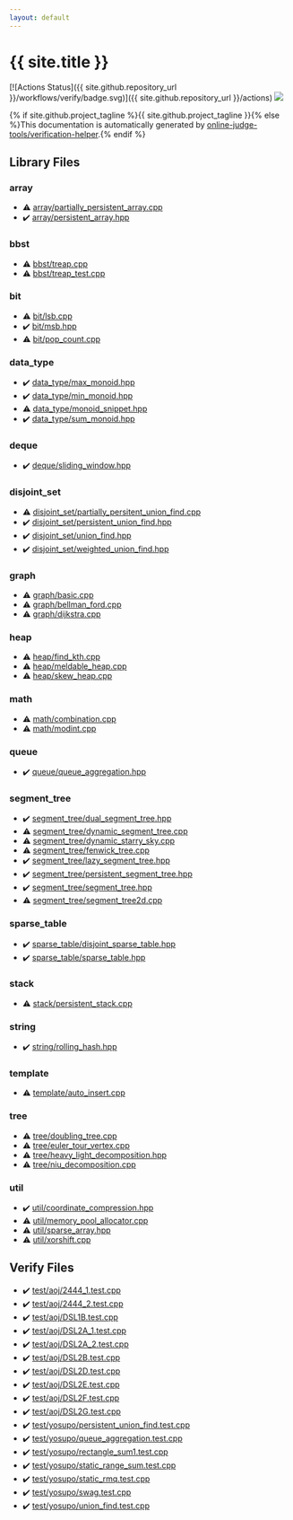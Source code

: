 ```yaml
---
layout: default
---
```


<!-- mathjax config similar to math.stackexchange -->
<script type="text/javascript" async
  src="https://cdnjs.cloudflare.com/ajax/libs/mathjax/2.7.5/MathJax.js?config=TeX-MML-AM_CHTML">
</script>
<script type="text/x-mathjax-config">
  MathJax.Hub.Config({
    TeX: { equationNumbers: { autoNumber: "AMS" }},
    tex2jax: {
      inlineMath: [ ['$','$'] ],
      processEscapes: true
    },
    "HTML-CSS": { matchFontHeight: false },
    displayAlign: "left",
    displayIndent: "2em"
  });
</script>

<script type="text/javascript" src="https://cdnjs.cloudflare.com/ajax/libs/jquery/3.4.1/jquery.min.js"></script>
<script src="https://cdn.jsdelivr.net/npm/jquery-balloon-js@1.1.2/jquery.balloon.min.js" integrity="sha256-ZEYs9VrgAeNuPvs15E39OsyOJaIkXEEt10fzxJ20+2I=" crossorigin="anonymous"></script>
<script type="text/javascript" src="assets/js/copy-button.js"></script>
<link rel="stylesheet" href="assets/css/copy-button.css" />


# {{ site.title }}

[![Actions Status]({{ site.github.repository_url }}/workflows/verify/badge.svg)]({{ site.github.repository_url }}/actions)
<a href="{{ site.github.repository_url }}"><img src="https://img.shields.io/github/last-commit/{{ site.github.owner_name }}/{{ site.github.repository_name }}" /></a>

{% if site.github.project_tagline %}{{ site.github.project_tagline }}{% else %}This documentation is automatically generated by <a href="https://github.com/online-judge-tools/verification-helper">online-judge-tools/verification-helper</a>.{% endif %}

## Library Files

<div id="f1f713c9e000f5d3f280adbd124df4f5"></div>

### array

* :warning: <a href="library/array/partially_persistent_array.cpp.html">array/partially_persistent_array.cpp</a>
* :heavy_check_mark: <a href="library/array/persistent_array.hpp.html">array/persistent_array.hpp</a>


<div id="d342894e126a2cdd0812cd3a6c903bbd"></div>

### bbst

* :warning: <a href="library/bbst/treap.cpp.html">bbst/treap.cpp</a>
* :warning: <a href="library/bbst/treap_test.cpp.html">bbst/treap_test.cpp</a>


<div id="f67169dfbf72c4ca285e9ee12e3e9ac5"></div>

### bit

* :warning: <a href="library/bit/lsb.cpp.html">bit/lsb.cpp</a>
* :heavy_check_mark: <a href="library/bit/msb.hpp.html">bit/msb.hpp</a>
* :warning: <a href="library/bit/pop_count.cpp.html">bit/pop_count.cpp</a>


<div id="17f71d965fe9589ddbd11caf7182243e"></div>

### data_type

* :heavy_check_mark: <a href="library/data_type/max_monoid.hpp.html">data_type/max_monoid.hpp</a>
* :heavy_check_mark: <a href="library/data_type/min_monoid.hpp.html">data_type/min_monoid.hpp</a>
* :warning: <a href="library/data_type/monoid_snippet.hpp.html">data_type/monoid_snippet.hpp</a>
* :heavy_check_mark: <a href="library/data_type/sum_monoid.hpp.html">data_type/sum_monoid.hpp</a>


<div id="eb30267afe2f60536940ebb01df616b5"></div>

### deque

* :heavy_check_mark: <a href="library/deque/sliding_window.hpp.html">deque/sliding_window.hpp</a>


<div id="334b410b60c6352c539a44a5cc4509bc"></div>

### disjoint_set

* :warning: <a href="library/disjoint_set/partially_persitent_union_find.cpp.html">disjoint_set/partially_persitent_union_find.cpp</a>
* :heavy_check_mark: <a href="library/disjoint_set/persistent_union_find.hpp.html">disjoint_set/persistent_union_find.hpp</a>
* :heavy_check_mark: <a href="library/disjoint_set/union_find.hpp.html">disjoint_set/union_find.hpp</a>
* :heavy_check_mark: <a href="library/disjoint_set/weighted_union_find.hpp.html">disjoint_set/weighted_union_find.hpp</a>


<div id="f8b0b924ebd7046dbfa85a856e4682c8"></div>

### graph

* :warning: <a href="library/graph/basic.cpp.html">graph/basic.cpp</a>
* :warning: <a href="library/graph/bellman_ford.cpp.html">graph/bellman_ford.cpp</a>
* :warning: <a href="library/graph/dijkstra.cpp.html">graph/dijkstra.cpp</a>


<div id="4d4a9aa362b6ffe089fd2e992ccf4f5f"></div>

### heap

* :warning: <a href="library/heap/find_kth.cpp.html">heap/find_kth.cpp</a>
* :warning: <a href="library/heap/meldable_heap.cpp.html">heap/meldable_heap.cpp</a>
* :warning: <a href="library/heap/skew_heap.cpp.html">heap/skew_heap.cpp</a>


<div id="7e676e9e663beb40fd133f5ee24487c2"></div>

### math

* :warning: <a href="library/math/combination.cpp.html">math/combination.cpp</a>
* :warning: <a href="library/math/modint.cpp.html">math/modint.cpp</a>


<div id="a9d1cbf71942327e98b40cf5ef38a960"></div>

### queue

* :heavy_check_mark: <a href="library/queue/queue_aggregation.hpp.html">queue/queue_aggregation.hpp</a>


<div id="ca810e3a5259e4bd613e780cf209098c"></div>

### segment_tree

* :heavy_check_mark: <a href="library/segment_tree/dual_segment_tree.hpp.html">segment_tree/dual_segment_tree.hpp</a>
* :warning: <a href="library/segment_tree/dynamic_segment_tree.cpp.html">segment_tree/dynamic_segment_tree.cpp</a>
* :warning: <a href="library/segment_tree/dynamic_starry_sky.cpp.html">segment_tree/dynamic_starry_sky.cpp</a>
* :warning: <a href="library/segment_tree/fenwick_tree.cpp.html">segment_tree/fenwick_tree.cpp</a>
* :heavy_check_mark: <a href="library/segment_tree/lazy_segment_tree.hpp.html">segment_tree/lazy_segment_tree.hpp</a>
* :heavy_check_mark: <a href="library/segment_tree/persistent_segment_tree.hpp.html">segment_tree/persistent_segment_tree.hpp</a>
* :heavy_check_mark: <a href="library/segment_tree/segment_tree.hpp.html">segment_tree/segment_tree.hpp</a>
* :warning: <a href="library/segment_tree/segment_tree2d.cpp.html">segment_tree/segment_tree2d.cpp</a>


<div id="cb323a14df0a258a78d4acbe3d02dfda"></div>

### sparse_table

* :heavy_check_mark: <a href="library/sparse_table/disjoint_sparse_table.hpp.html">sparse_table/disjoint_sparse_table.hpp</a>
* :heavy_check_mark: <a href="library/sparse_table/sparse_table.hpp.html">sparse_table/sparse_table.hpp</a>


<div id="fac2a47adace059aff113283a03f6760"></div>

### stack

* :warning: <a href="library/stack/persistent_stack.cpp.html">stack/persistent_stack.cpp</a>


<div id="b45cffe084dd3d20d928bee85e7b0f21"></div>

### string

* :heavy_check_mark: <a href="library/string/rolling_hash.hpp.html">string/rolling_hash.hpp</a>


<div id="66f6181bcb4cff4cd38fbc804a036db6"></div>

### template

* :warning: <a href="library/template/auto_insert.cpp.html">template/auto_insert.cpp</a>


<div id="c0af77cf8294ff93a5cdb2963ca9f038"></div>

### tree

* :warning: <a href="library/tree/doubling_tree.cpp.html">tree/doubling_tree.cpp</a>
* :warning: <a href="library/tree/euler_tour_vertex.cpp.html">tree/euler_tour_vertex.cpp</a>
* :warning: <a href="library/tree/heavy_light_decomposition.hpp.html">tree/heavy_light_decomposition.hpp</a>
* :warning: <a href="library/tree/niu_decomposition.cpp.html">tree/niu_decomposition.cpp</a>


<div id="05c7e24700502a079cdd88012b5a76d3"></div>

### util

* :heavy_check_mark: <a href="library/util/coordinate_compression.hpp.html">util/coordinate_compression.hpp</a>
* :warning: <a href="library/util/memory_pool_allocator.cpp.html">util/memory_pool_allocator.cpp</a>
* :warning: <a href="library/util/sparse_array.hpp.html">util/sparse_array.hpp</a>
* :warning: <a href="library/util/xorshift.cpp.html">util/xorshift.cpp</a>


## Verify Files

* :heavy_check_mark: <a href="verify/test/aoj/2444_1.test.cpp.html">test/aoj/2444_1.test.cpp</a>
* :heavy_check_mark: <a href="verify/test/aoj/2444_2.test.cpp.html">test/aoj/2444_2.test.cpp</a>
* :heavy_check_mark: <a href="verify/test/aoj/DSL1B.test.cpp.html">test/aoj/DSL1B.test.cpp</a>
* :heavy_check_mark: <a href="verify/test/aoj/DSL2A_1.test.cpp.html">test/aoj/DSL2A_1.test.cpp</a>
* :heavy_check_mark: <a href="verify/test/aoj/DSL2A_2.test.cpp.html">test/aoj/DSL2A_2.test.cpp</a>
* :heavy_check_mark: <a href="verify/test/aoj/DSL2B.test.cpp.html">test/aoj/DSL2B.test.cpp</a>
* :heavy_check_mark: <a href="verify/test/aoj/DSL2D.test.cpp.html">test/aoj/DSL2D.test.cpp</a>
* :heavy_check_mark: <a href="verify/test/aoj/DSL2E.test.cpp.html">test/aoj/DSL2E.test.cpp</a>
* :heavy_check_mark: <a href="verify/test/aoj/DSL2F.test.cpp.html">test/aoj/DSL2F.test.cpp</a>
* :heavy_check_mark: <a href="verify/test/aoj/DSL2G.test.cpp.html">test/aoj/DSL2G.test.cpp</a>
* :heavy_check_mark: <a href="verify/test/yosupo/persistent_union_find.test.cpp.html">test/yosupo/persistent_union_find.test.cpp</a>
* :heavy_check_mark: <a href="verify/test/yosupo/queue_aggregation.test.cpp.html">test/yosupo/queue_aggregation.test.cpp</a>
* :heavy_check_mark: <a href="verify/test/yosupo/rectangle_sum1.test.cpp.html">test/yosupo/rectangle_sum1.test.cpp</a>
* :heavy_check_mark: <a href="verify/test/yosupo/static_range_sum.test.cpp.html">test/yosupo/static_range_sum.test.cpp</a>
* :heavy_check_mark: <a href="verify/test/yosupo/static_rmq.test.cpp.html">test/yosupo/static_rmq.test.cpp</a>
* :heavy_check_mark: <a href="verify/test/yosupo/swag.test.cpp.html">test/yosupo/swag.test.cpp</a>
* :heavy_check_mark: <a href="verify/test/yosupo/union_find.test.cpp.html">test/yosupo/union_find.test.cpp</a>


